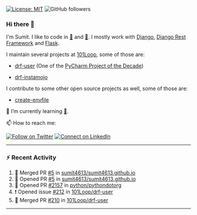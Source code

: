 [![License: MIT](https://img.shields.io/badge/License-MIT-yellow.svg)](https://opensource.org/licenses/MIT)
![GitHub followers](https://img.shields.io/github/followers/sumit4613?style=social)

### Hi there 👋

I'm Sumit. I like to code in [:snake:](https://python.org/) and [:rabbit:](https://golang.org). I mostly work with [Django](https://djangoproject.com), [Django Rest Framework](https://www.django-rest-framework.org/) and [Flask](https://flask.palletsprojects.com).

I maintain several projects at [101Loop](https://github.com/101loop/), some of those are:

- [drf-user](https://github.com/101loop/drf-user) (One of the [PyCharm Project of the Decade](https://www.jetbrains.com/lp/pycharm-10-years/))

- [drf-instamojo ](https://github.com/101loop/drf-instamojo)

I contribute to some other open source projects as well, some of those are:

- [create-envfile](https://github.com/SpicyPizza/create-envfile)

🔭 I’m currently learning [:rabbit:](https://golang.org).

📫 How to reach me:

[![Follow on Twitter](https://img.shields.io/badge/--twitter?label=Twitter&logo=Twitter&style=social)](https://twitter.com/sumitsingh4613) [![Connect on LinkedIn](https://img.shields.io/badge/--linkedin?label=LinkedIn&logo=LinkedIn&style=social)](https://www.linkedin.com/in/sumit4613)


---

### :zap: Recent Activity

<!--START_SECTION:activity-->
1. 🎉 Merged PR [#5](https://github.com/sumit4613/sumit4613.github.io/pull/5) in [sumit4613/sumit4613.github.io](https://github.com/sumit4613/sumit4613.github.io)
2. 💪 Opened PR [#5](https://github.com/sumit4613/sumit4613.github.io/pull/5) in [sumit4613/sumit4613.github.io](https://github.com/sumit4613/sumit4613.github.io)
3. 💪 Opened PR [#2157](https://github.com/python/pythondotorg/pull/2157) in [python/pythondotorg](https://github.com/python/pythondotorg)
4. ❗️ Opened issue [#212](https://github.com/101Loop/drf-user/issues/212) in [101Loop/drf-user](https://github.com/101Loop/drf-user)
5. 🎉 Merged PR [#210](https://github.com/101Loop/drf-user/pull/210) in [101Loop/drf-user](https://github.com/101Loop/drf-user)
<!--END_SECTION:activity-->

---
